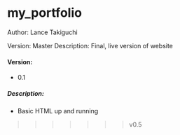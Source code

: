 # my_portfolio

Author: Lance Takiguchi

Version: Master
Description: Final, live version of website

#### Version: 
* 0.1

##### Description:
* Basic HTML up and running
>>>>>>> v0.5
